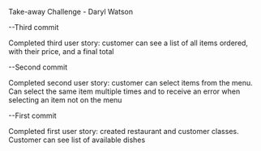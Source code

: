 Take-away Challenge - Daryl Watson

--Third commit

Completed third user story: customer can see a list of all items ordered, with their price, and a final total

--Second commit

Completed second user story: customer can select items from the menu. Can select the same item multiple times and to receive an error when selecting an item not on the menu

--First commit

Completed first user story: created restaurant and customer classes. Customer can see list of available dishes